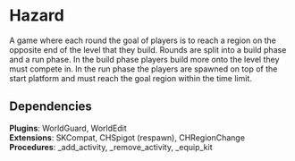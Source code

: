 # Hazard

A game where each round the goal of players is to reach a region on the opposite end of the level that they build.
Rounds are split into a build phase and a run phase. In the build phase players build more onto the level they must compete in.
In the run phase the players are spawned on top of the start platform and must reach the goal region within the time limit.

## Dependencies

**Plugins**: WorldGuard, WorldEdit  
**Extensions**: SKCompat, CHSpigot (respawn), CHRegionChange  
**Procedures**: _add_activity, _remove_activity, _equip_kit
